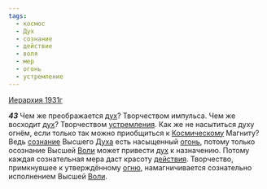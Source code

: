 ```yaml
---
tags:
  - космос
  - Дух
  - сознание
  - действие
  - воля
  - мер
  - огонь
  - устремление
---
```


[Иерархия 1931г](/agni/1931)

___43___
Чем же преображается [дух](/tag/#Дух)? Творчеством импульса. Чем же восходит [дух](/tag/#Дух)? Творчеством [устремления](/tag/#устремление). Как же не насытиться духу огнём, если только так можно приобщиться к [Космическому](/tag/#космос) Магниту? Ведь [сознание](/tag/#сознание) Высшего [Духа](/tag/#Дух) есть насыщенный [огонь](/tag/#огонь), потому только осознание Высшей [Воли](/tag/#воля) может привести [дух](/tag/#Дух) к назначению. Потому каждая сознательная мера даст красоту [действия](/tag/#действие). Творчество, примкнувшее к утверждённому [огню](/tag/#огонь), намагничивается сознательно исполнением Высшей [Воли](/tag/#воля).   

